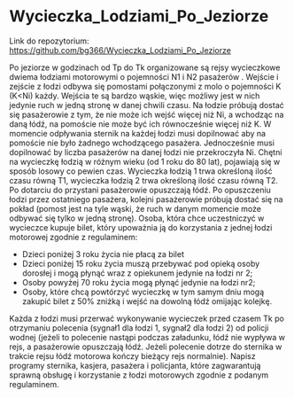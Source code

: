 # Wycieczka_Lodziami_Po_Jeziorze

Link do repozytorium: https://github.com/bg366/Wycieczka_Lodziami_Po_Jeziorze

Po jeziorze w godzinach od Tp do Tk organizowane są rejsy wycieczkowe dwiema łodziami
motorowymi o pojemności N1 i N2 pasażerów . Wejście i zejście z łodzi odbywa się pomostami
połączonymi z molo o pojemności K (K<Ni) każdy. Wejścia te są bardzo wąskie, więc możliwy jest w nich jedynie ruch w jedną stronę w danej chwili czasu. Na łodzie próbują dostać się pasażerowie z
tym, że nie może ich wejść więcej niż Ni, a wchodząc na daną łódź, na pomoście nie może być ich
równocześnie więcej niż K. W momencie odpływania sternik na każdej łodzi musi dopilnować aby na
pomoście nie było żadnego wchodzącego pasażera. Jednocześnie musi dopilnować by liczba
pasażerów na danej łodzi nie przekroczyła Ni. Chętni na wycieczkę łodzią w różnym wieku (od 1 roku
do 80 lat), pojawiają się w sposób losowy co pewien czas.
Wycieczka łodzią 1 trwa określoną ilość czasu równą T1, wycieczka łodzią 2 trwa określoną ilość
czasu równą T2. Po dotarciu do przystani pasażerowie opuszczają łódź. Po opuszczeniu łodzi przez
ostatniego pasażera, kolejni pasażerowie próbują dostać się na pokład (pomost jest na tyle wąski, że
ruch w danym momencie może odbywać się tylko w jedną stronę).
Osoba, która chce uczestniczyć w wycieczce kupuje bilet, który upoważnia ją do korzystania z jednej
łodzi motorowej zgodnie z regulaminem:

- Dzieci poniżej 3 roku życia nie płacą za bilet
- Dzieci poniżej 15 roku życia muszą przebywać pod opieką osoby dorosłej i mogą płynąć
wraz z opiekunem jedynie na łodzi nr 2;
- Osoby powyżej 70 roku życia mogą płynąć jedynie na łodzi nr2;
- Osoby, które chcą powtórzyć wycieczkę w tym samym dniu mogą zakupić bilet z 50% zniżką
i wejść na dowolną łódź omijając kolejkę.

Każda z łodzi musi przerwać wykonywanie wycieczek przed czasem Tk po otrzymaniu polecenia
(sygnał1 dla łodzi 1, sygnał2 dla łodzi 2) od policji wodnej (jeżeli to polecenie nastąpi podczas
załadunku, łódź nie wypływa w rejs, a pasażerowie opuszczają łódź. Jeżeli polecenie dotrze do
sternika w trakcie rejsu łódź motorowa kończy bieżący rejs normalnie).
Napisz programy sternika, kasjera, pasażera i policjanta, które zagwarantują sprawną obsługę i
korzystanie z łodzi motorowych zgodnie z podanym regulaminem.
